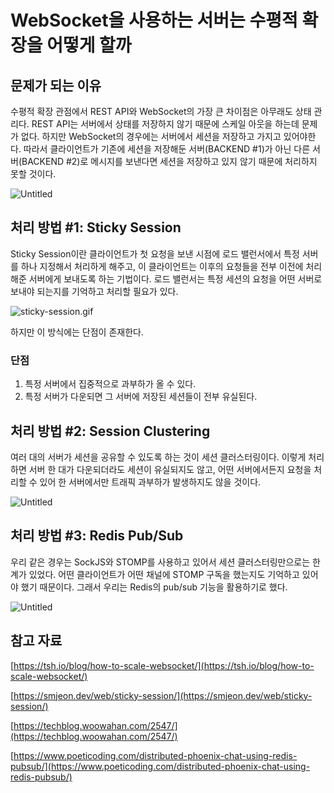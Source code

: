 # WebSocket을 사용하는 서버는 수평적 확장을 어떻게 할까

## 문제가 되는 이유

수평적 확장 관점에서 REST API와 WebSocket의 가장 큰 차이점은 아무래도 상태 관리다. REST API는 서버에서 상태를 저장하지 않기 때문에 스케일 아웃을 하는데 문제가 없다. 하지만 WebSocket의 경우에는 서버에서 세션을 저장하고 가지고 있어야한다. 따라서 클라이언트가 기존에 세션을 저장해둔 서버(BACKEND #1)가 아닌 다른 서버(BACKEND #2)로 메시지를 보낸다면 세션을 저장하고 있지 않기 때문에 처리하지 못할 것이다.

![Untitled](WebSocket%E1%84%8B%E1%85%B3%E1%86%AF%20%E1%84%89%E1%85%A1%E1%84%8B%E1%85%AD%E1%86%BC%E1%84%92%E1%85%A1%E1%84%82%E1%85%B3%E1%86%AB%20%E1%84%89%E1%85%A5%E1%84%87%E1%85%A5%E1%84%82%E1%85%B3%E1%86%AB%20%E1%84%89%E1%85%AE%E1%84%91%E1%85%A7%E1%86%BC%E1%84%8C%E1%85%A5%E1%86%A8%20%E1%84%92%E1%85%AA%E1%86%A8%E1%84%8C%E1%85%A1%E1%86%BC%E1%84%8B%E1%85%B3%E1%86%AF%2073a1a5cd18e14a0da557c1a047476987/Untitled.png)

## 처리 방법 #1: Sticky Session

Sticky Session이란 클라이언트가 첫 요청을 보낸 시점에 로드 밸런서에서 특정 서버를 하나 지정해서 처리하게 해주고, 이 클라이언트는 이후의 요청들을 전부 이전에 처리해준 서버에게 보내도록 하는 기법이다. 로드 밸런서는 특정 세션의 요청을 어떤 서버로 보내야 되는지를 기억하고 처리할 필요가 있다.

![sticky-session.gif](WebSocket%E1%84%8B%E1%85%B3%E1%86%AF%20%E1%84%89%E1%85%A1%E1%84%8B%E1%85%AD%E1%86%BC%E1%84%92%E1%85%A1%E1%84%82%E1%85%B3%E1%86%AB%20%E1%84%89%E1%85%A5%E1%84%87%E1%85%A5%E1%84%82%E1%85%B3%E1%86%AB%20%E1%84%89%E1%85%AE%E1%84%91%E1%85%A7%E1%86%BC%E1%84%8C%E1%85%A5%E1%86%A8%20%E1%84%92%E1%85%AA%E1%86%A8%E1%84%8C%E1%85%A1%E1%86%BC%E1%84%8B%E1%85%B3%E1%86%AF%2073a1a5cd18e14a0da557c1a047476987/sticky-session.gif)

하지만 이 방식에는 단점이 존재한다.

### 단점

1. 특정 서버에서 집중적으로 과부하가 올 수 있다.
2. 특정 서버가 다운되면 그 서버에 저장된 세션들이 전부 유실된다.

## 처리 방법 #2: Session Clustering

여러 대의 서버가 세션을 공유할 수 있도록 하는 것이 세션 클러스터링이다. 이렇게 처리하면 서버 한 대가 다운되더라도 세션이 유실되지도 않고, 어떤 서버에서든지 요청을 처리할 수 있어 한 서버에서만 트래픽 과부하가 발생하지도 않을 것이다. 

![Untitled](WebSocket%E1%84%8B%E1%85%B3%E1%86%AF%20%E1%84%89%E1%85%A1%E1%84%8B%E1%85%AD%E1%86%BC%E1%84%92%E1%85%A1%E1%84%82%E1%85%B3%E1%86%AB%20%E1%84%89%E1%85%A5%E1%84%87%E1%85%A5%E1%84%82%E1%85%B3%E1%86%AB%20%E1%84%89%E1%85%AE%E1%84%91%E1%85%A7%E1%86%BC%E1%84%8C%E1%85%A5%E1%86%A8%20%E1%84%92%E1%85%AA%E1%86%A8%E1%84%8C%E1%85%A1%E1%86%BC%E1%84%8B%E1%85%B3%E1%86%AF%2073a1a5cd18e14a0da557c1a047476987/Untitled%201.png)

## 처리 방법 #3: Redis Pub/Sub

우리 같은 경우는 SockJS와 STOMP를 사용하고 있어서 세션 클러스터링만으로는 한계가 있었다. 어떤 클라이언트가 어떤 채널에 STOMP 구독을 했는지도 기억하고 있어야 했기 때문이다. 그래서 우리는 Redis의 pub/sub 기능을 활용하기로 했다. 

![Untitled](WebSocket%E1%84%8B%E1%85%B3%E1%86%AF%20%E1%84%89%E1%85%A1%E1%84%8B%E1%85%AD%E1%86%BC%E1%84%92%E1%85%A1%E1%84%82%E1%85%B3%E1%86%AB%20%E1%84%89%E1%85%A5%E1%84%87%E1%85%A5%E1%84%82%E1%85%B3%E1%86%AB%20%E1%84%89%E1%85%AE%E1%84%91%E1%85%A7%E1%86%BC%E1%84%8C%E1%85%A5%E1%86%A8%20%E1%84%92%E1%85%AA%E1%86%A8%E1%84%8C%E1%85%A1%E1%86%BC%E1%84%8B%E1%85%B3%E1%86%AF%2073a1a5cd18e14a0da557c1a047476987/Untitled%202.png)

## 참고 자료

[https://tsh.io/blog/how-to-scale-websocket/](https://tsh.io/blog/how-to-scale-websocket/)

[https://smjeon.dev/web/sticky-session/](https://smjeon.dev/web/sticky-session/)

[https://techblog.woowahan.com/2547/](https://techblog.woowahan.com/2547/)

[https://www.poeticoding.com/distributed-phoenix-chat-using-redis-pubsub/](https://www.poeticoding.com/distributed-phoenix-chat-using-redis-pubsub/)